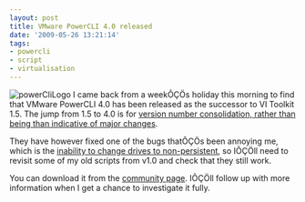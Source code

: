 ```yaml
---
layout: post
title: VMware PowerCLI 4.0 released
date: '2009-05-26 13:21:14'
tags:
- powercli
- script
- virtualisation
---
```



![powerCliLogo](/content/images/2016/01/powerCliLogo.png)
I came back from a weekÔÇÖs holiday this morning to find that VMware PowerCLI 4.0 has been released as the successor to VI Toolkit 1.5. The jump from 1.5 to 4.0 is for [version number consolidation, rather than being than indicative of major changes](http://blogs.vmware.com/vipowershell/2009/05/powercli-is-official-whats-new.html).

They have however fixed one of the bugs thatÔÇÖs been annoying me, which is the [inability to change drives to non-persistent](http://communities.vmware.com/thread/194369?tstart=0), so IÔÇÖll need to revisit some of my old scripts from v1.0 and check that they still work.

You can download it from the [community page](http://communities.vmware.com/community/developer/windows_toolkit). IÔÇÖll follow up with more information when I get a chance to investigate it fully.


